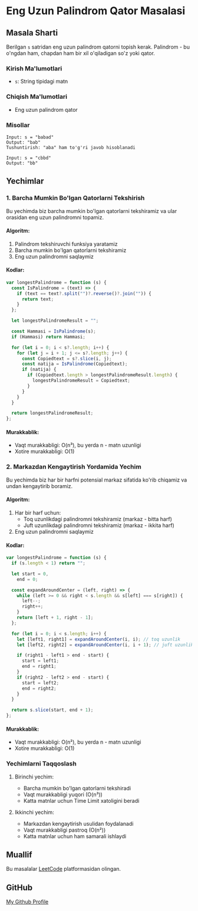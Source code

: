 # Eng Uzun Palindrom Qator Masalasi

## Masala Sharti
Berilgan `s` satridan eng uzun palindrom qatorni topish kerak. Palindrom - bu o'ngdan ham, chapdan ham bir xil o'qiladigan so'z yoki qator.

### Kirish Ma'lumotlari
- `s`: String tipidagi matn

### Chiqish Ma'lumotlari
- Eng uzun palindrom qator

### Misollar
```
Input: s = "babad"
Output: "bab"
Tushuntirish: "aba" ham to'g'ri javob hisoblanadi

Input: s = "cbbd"
Output: "bb"
```

## Yechimlar

### 1. Barcha Mumkin Bo'lgan Qatorlarni Tekshirish
Bu yechimda biz barcha mumkin bo'lgan qatorlarni tekshiramiz va ular orasidan eng uzun palindromni topamiz.

#### Algoritm:
1. Palindrom tekshiruvchi funksiya yaratamiz
2. Barcha mumkin bo'lgan qatorlarni tekshiramiz
3. Eng uzun palindromni saqlaymiz

#### Kodlar:
```javascript
var longestPalindrome = function (s) {
  const IsPalindrome = (text) => {
    if (text == text?.split("")?.reverse()?.join("")) {
      return text;
    }
  };

  let longestPalindromeResult = "";

  const Hammasi = IsPalindrome(s);
  if (Hammasi) return Hammasi;

  for (let i = 0; i < s?.length; i++) {
    for (let j = i + 1; j <= s?.length; j++) {
      const Copiedtext = s?.slice(i, j);
      const natija = IsPalindrome(Copiedtext);
      if (natija) {
        if (Copiedtext.length > longestPalindromeResult.length) {
          longestPalindromeResult = Copiedtext;
        }
      }
    }
  }

  return longestPalindromeResult;
};
```

#### Murakkablik:
- Vaqt murakkabligi: O(n³), bu yerda n - matn uzunligi
- Xotire murakkabligi: O(1)

### 2. Markazdan Kengaytirish Yordamida Yechim
Bu yechimda biz har bir harfni potensial markaz sifatida ko'rib chiqamiz va undan kengaytirib boramiz.

#### Algoritm:
1. Har bir harf uchun:
   - Toq uzunlikdagi palindromni tekshiramiz (markaz - bitta harf)
   - Juft uzunlikdagi palindromni tekshiramiz (markaz - ikkita harf)
2. Eng uzun palindromni saqlaymiz

#### Kodlar:
```javascript
var longestPalindrome = function (s) {
  if (s.length < 1) return "";

  let start = 0,
    end = 0;

  const expandAroundCenter = (left, right) => {
    while (left >= 0 && right < s.length && s[left] === s[right]) {
      left--;
      right++;
    }
    return [left + 1, right - 1];
  };

  for (let i = 0; i < s.length; i++) {
    let [left1, right1] = expandAroundCenter(i, i); // toq uzunlik
    let [left2, right2] = expandAroundCenter(i, i + 1); // juft uzunlik

    if (right1 - left1 > end - start) {
      start = left1;
      end = right1;
    }
    if (right2 - left2 > end - start) {
      start = left2;
      end = right2;
    }
  }

  return s.slice(start, end + 1);
};
```

#### Murakkablik:
- Vaqt murakkabligi: O(n²), bu yerda n - matn uzunligi
- Xotire murakkabligi: O(1)

### Yechimlarni Taqqoslash
1. Birinchi yechim:
   - Barcha mumkin bo'lgan qatorlarni tekshiradi
   - Vaqt murakkabligi yuqori (O(n³))
   - Katta matnlar uchun Time Limit xatoligini beradi

2. Ikkinchi yechim:
   - Markazdan kengaytirish usulidan foydalanadi
   - Vaqt murakkabligi pastroq (O(n²))
   - Katta matnlar uchun ham samarali ishlaydi

## Muallif

Bu masalalar [LeetCode](https://leetcode.com) platformasidan olingan.

## GitHub

[My Github Profile](https://github.com/uzhojiakbar)
